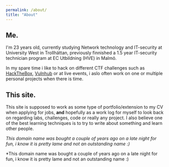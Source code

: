 ```yaml
---
permalink: /about/
title: "About"
---
```


## Me.

I'm 23 years old, currently studying Network technology and IT-security at University West in Trollhättan, previously finnished a 1.5 year IT-security technician program at EC Utbildning (HVE) in Malmö.


In my spare time i like to hack on different CTF challenges such as [HackTheBox](https://hackthebox.eu), [Vulnhub](https://vulnhub.com) or at live events, i aslo often work on one or multiple personal projects when there is time.


## This site.

This site is supposed to work as some type of portfolio/extension to my CV when applying for jobs, **and** hopefully as a work log for myself to look back on regarding labs, challenges, code or really any project. I also believe one of the best learning techniques is to try to write about something and learn other people.


*This domain name was bought a couple of years ago on a late night for fun, i know it is pretty lame and not an outstanding name :)*

*This domain name was bought a couple of years ago on a late night for fun, i know it is pretty lame and not an outstanding name :)
